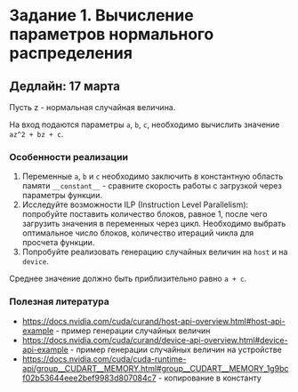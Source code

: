 # Задание 1. Вычисление параметров нормального распределения

## Дедлайн: 17 марта

Пусть z - нормальная случайная величина.

На вход подаются параметры `a`, `b`, `c`, необходимо вычислить значение `az^2 + bz + c`.

### Особенности реализации

1. Переменные `a`, `b` и `c` необходимо заключить в константную область памяти `__constant__` - сравните скорость работы с загрузкой через параметры функции.
2. Исследуйте возможности ILP (Instruction Level Parallelism): попробуйте поставить количество блоков, равное 1, после чего загрузить значения в переменных через цикл. Необходимо выбрать оптимальное число блоков, количество итераций чикла для просчета функции. 
3. Попробуйте реализовать генерацию случайных величин на `host` и на `device`.


Среднее значение должно быть приблизительно равно `a + c`.


### Полезная литература

* https://docs.nvidia.com/cuda/curand/host-api-overview.html#host-api-example - пример генерации случайных величин
* https://docs.nvidia.com/cuda/curand/device-api-overview.html#device-api-example - пример генерации случайных величин на устройстве
* https://docs.nvidia.com/cuda/cuda-runtime-api/group__CUDART__MEMORY.html#group__CUDART__MEMORY_1g9bcf02b53644eee2bef9983d807084c7 - копирование в константу